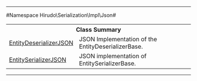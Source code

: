 

- - -

#Namespace Hirudo\Serialization\Impl\Json#

<table class="title">
<tr><th colspan="2" class="title">Class Summary</th></tr>
<tr><td class="name"><a href="">EntityDeserializerJSON</a></td><td class="description">JSON Implementation of the EntityDeserializerBase. </td></tr>
<tr><td class="name"><a href="">EntitySerializerJSON</a></td><td class="description">JSON implementation of EntitySerializerBase. </td></tr>
</table>

- - -


